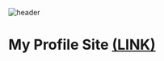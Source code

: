 ![header](https://capsule-render.vercel.app/api?type=transparent&height=300&section=header&text=My%20Profile🥳&fontSize=70&fontColor=8ac0ad)  
# My Profile Site [(LINK)](https://chaedoll.github.io/ChaeDoll/page/)
